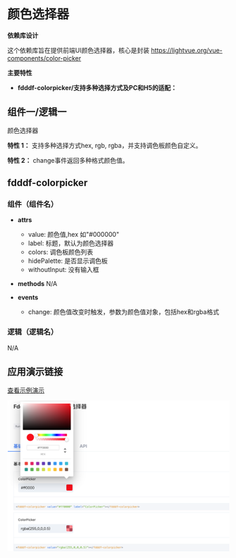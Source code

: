 # 颜色选择器

**依赖库设计**

这个依赖库旨在提供前端UI颜色选择器，核心是封装 https://lightvue.org/vue-components/color-picker

**主要特性**

- **fdddf-colorpicker/支持多种选择方式及PC和H5的适配：**

## 组件一/逻辑一
颜色选择器 

**特性 1：** 支持多种选择方式hex, rgb, rgba，并支持调色板颜色自定义。

**特性 2：** change事件返回多种格式颜色值。


## fdddf-colorpicker

### 组件（组件名）

- **attrs**
    - value: 颜色值,hex 如"#000000"
    - label: 标题，默认为颜色选择器
    - colors: 调色板颜色列表
    - hidePalette: 是否显示调色板
    - withoutInput: 没有输入框

- **methods**
N/A

- **events**
    - change: 颜色值改变时触发，参数为颜色值对象，包括hex和rgba格式

### 逻辑（逻辑名）

N/A

## 应用演示链接

[查看示例演示](https://dev-testapp-qa.app.codewave.163.com/colorpicker_page)

![img](Snipaste_2024-03-20_01-02-24.png)
